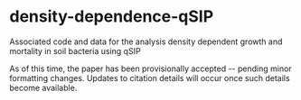 # density-dependence-qSIP
Associated code and data for the analysis density dependent growth and mortality in soil bacteria using qSIP

As of this time, the paper has been provisionally accepted -- pending minor formatting changes. Updates to citation details will occur once such details become available.

